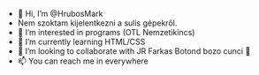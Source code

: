 - 👋 Hi, I’m @HrubosMark
- Nem szoktam kijelentkezni a sulis gépekről.
- 👀 I’m interested in programs  (OTL Nemzetikincs)
- 🌱 I’m currently learning HTML/CSS
- 💞️ I’m looking to collaborate with JR Farkas Botond bozo cunci 👶
- 📫 You can reach me in everywhere

<!---
HrubosMark/HrubosMark is a ✨ special bozo ✨ repository because its `That'sme.md` (this file) appears on your GitHub profile.
You can click the Preview link to take a look at your changes.
--->
